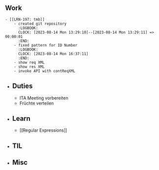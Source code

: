 ## Work
	- [[LRN-197: tmb]]
		- created git repository
		  :LOGBOOK:
		  CLOCK: [2023-08-14 Mon 13:29:10]--[2023-08-14 Mon 13:29:11] =>  00:00:01
		  :END:
		- fixed pattern for ID Number
		  :LOGBOOK:
		  CLOCK: [2023-08-14 Mon 16:37:11]
		  :END:
		- show req XML
		- show res XML
		- invoke API with contReqXML
- ## Duties
	- ITA Meeting vorbereiten
	- Früchte verteilen
- ## Learn
	- [[Regular Expressions]]
- ## TIL
- ## Misc
